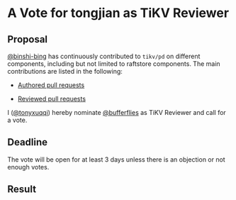 # A Vote for tongjian as TiKV Reviewer

## Proposal

[@binshi-bing](https://github.com/bufferflies) has continuously contributed to `tikv/pd` on different components, including but not limited to raftstore components. The main contributions are listed in the following:

* [Authored pull requests](https://github.com/tikv/tikv/pulls?q=is%3Apr+author%3Abufferflies)

* [Reviewed pull requests](https://github.com/tikv/tikv/pulls?q=is%3Apr+reviewed-by%3Abufferflies)

I ([@tonyxuqqi](https://github.com/tonyxuqqi)) hereby nominate [@bufferflies](https://github.com/bufferflies) as TiKV Reviewer and call for a vote.

## Deadline

The vote will be open for at least 3 days unless there is an objection or not enough votes.

## Result
